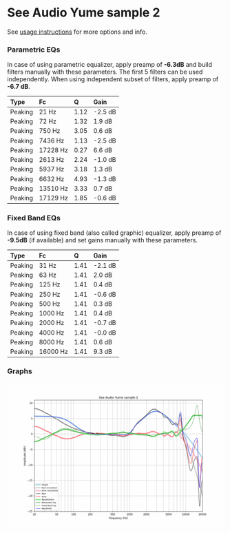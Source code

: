 # See Audio Yume sample 2
See [usage instructions](https://github.com/jaakkopasanen/AutoEq#usage) for more options and info.

### Parametric EQs
In case of using parametric equalizer, apply preamp of **-6.3dB** and build filters manually
with these parameters. The first 5 filters can be used independently.
When using independent subset of filters, apply preamp of **-6.7 dB**.

| Type    | Fc       |    Q | Gain    |
|:--------|:---------|:-----|:--------|
| Peaking | 21 Hz    | 1.12 | -2.5 dB |
| Peaking | 72 Hz    | 1.32 | 1.9 dB  |
| Peaking | 750 Hz   | 3.05 | 0.6 dB  |
| Peaking | 7436 Hz  | 1.13 | -2.5 dB |
| Peaking | 17228 Hz | 0.27 | 6.6 dB  |
| Peaking | 2613 Hz  | 2.24 | -1.0 dB |
| Peaking | 5937 Hz  | 3.18 | 1.3 dB  |
| Peaking | 6632 Hz  | 4.93 | -1.3 dB |
| Peaking | 13510 Hz | 3.33 | 0.7 dB  |
| Peaking | 17129 Hz | 1.85 | -0.6 dB |

### Fixed Band EQs
In case of using fixed band (also called graphic) equalizer, apply preamp of **-9.5dB**
(if available) and set gains manually with these parameters.

| Type    | Fc       |    Q | Gain    |
|:--------|:---------|:-----|:--------|
| Peaking | 31 Hz    | 1.41 | -2.1 dB |
| Peaking | 63 Hz    | 1.41 | 2.0 dB  |
| Peaking | 125 Hz   | 1.41 | 0.4 dB  |
| Peaking | 250 Hz   | 1.41 | -0.6 dB |
| Peaking | 500 Hz   | 1.41 | 0.3 dB  |
| Peaking | 1000 Hz  | 1.41 | 0.4 dB  |
| Peaking | 2000 Hz  | 1.41 | -0.7 dB |
| Peaking | 4000 Hz  | 1.41 | -0.0 dB |
| Peaking | 8000 Hz  | 1.41 | 0.6 dB  |
| Peaking | 16000 Hz | 1.41 | 9.3 dB  |

### Graphs
![](./See%20Audio%20Yume%20sample%202.png)